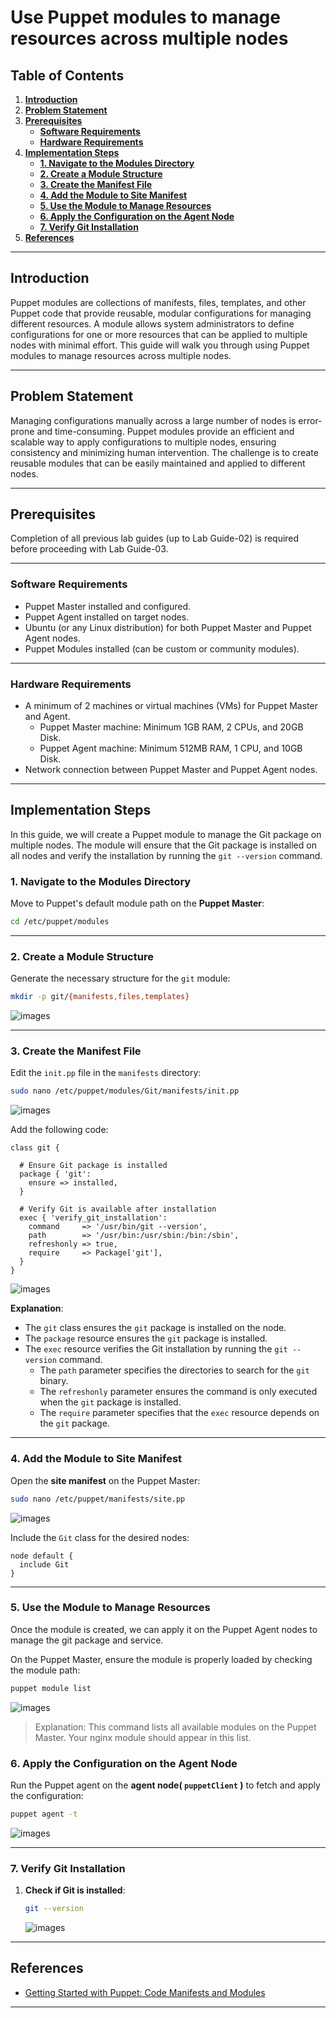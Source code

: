 # **Use Puppet modules to manage resources across multiple nodes**

## **Table of Contents**

1. [**Introduction**](#introduction)
2. [**Problem Statement**](#problem-statement)
3. [**Prerequisites**](#prerequisites)  
   - [**Software Requirements**](#software-requirements)  
   - [**Hardware Requirements**](#hardware-requirements)   
4. [**Implementation Steps**](#implementation-steps)
    - [**1. Navigate to the Modules Directory**](#1-navigate-to-the-modules-directory)
    - [**2. Create a Module Structure**](#2-create-a-module-structure)
    - [**3. Create the Manifest File**](#3-create-the-manifest-file)
    - [**4. Add the Module to Site Manifest**](#4-add-the-module-to-site-manifest)
    - [**5. Use the Module to Manage Resources**](#5-use-the-module-to-manage-resources)
    - [**6. Apply the Configuration on the Agent Node**](#6-apply-the-configuration-on-the-agent-node)
    - [**7. Verify Git Installation**](#7-verify-git-installation)
5. [**References**](#references)

---

## **Introduction**

Puppet modules are collections of manifests, files, templates, and other Puppet code that provide reusable, modular configurations for managing different resources. A module allows system administrators to define configurations for one or more resources that can be applied to multiple nodes with minimal effort. This guide will walk you through using Puppet modules to manage resources across multiple nodes.

---

## **Problem Statement**

Managing configurations manually across a large number of nodes is error-prone and time-consuming. Puppet modules provide an efficient and scalable way to apply configurations to multiple nodes, ensuring consistency and minimizing human intervention. The challenge is to create reusable modules that can be easily maintained and applied to different nodes.

---

## **Prerequisites**
Completion of all previous lab guides (up to Lab Guide-02) is required before proceeding with Lab Guide-03.

---

### **Software Requirements**

- Puppet Master installed and configured.
- Puppet Agent installed on target nodes.
- Ubuntu (or any Linux distribution) for both Puppet Master and Puppet Agent nodes.
- Puppet Modules installed (can be custom or community modules).

---

### **Hardware Requirements**

- A minimum of 2 machines or virtual machines (VMs) for Puppet Master and Agent.
  - Puppet Master machine: Minimum 1GB RAM, 2 CPUs, and 20GB Disk.
  - Puppet Agent machine: Minimum 512MB RAM, 1 CPU, and 10GB Disk.
- Network connection between Puppet Master and Puppet Agent nodes.

---

## **Implementation Steps**

In this guide, we will create a Puppet module to manage the Git package on multiple nodes. The module will ensure that the Git package is installed on all nodes and verify the installation by running the `git --version` command.

### **1. Navigate to the Modules Directory**

Move to Puppet's default module path on the **Puppet Master**:

```bash
cd /etc/puppet/modules
```

---

### **2. Create a Module Structure**

Generate the necessary structure for the `git` module:

```bash
mkdir -p git/{manifests,files,templates}
```

![images](images/Puppet-44.png)

---

### **3. Create the Manifest File**

Edit the `init.pp` file in the `manifests` directory:

```bash
sudo nano /etc/puppet/modules/Git/manifests/init.pp
```

![images](images/Puppet-45.png)

Add the following code:

```puppet
class git {

  # Ensure Git package is installed
  package { 'git':
    ensure => installed,
  }

  # Verify Git is available after installation
  exec { 'verify_git_installation':
    command     => '/usr/bin/git --version',
    path        => '/usr/bin:/usr/sbin:/bin:/sbin',
    refreshonly => true,
    require     => Package['git'],
  }
}
```

![images](images/Puppet-46.png)

**Explanation**:
- The `git` class ensures the `git` package is installed on the node.
- The `package` resource ensures the `git` package is installed.
- The `exec` resource verifies the Git installation by running the `git --version` command.
  - The `path` parameter specifies the directories to search for the `git` binary.
  - The `refreshonly` parameter ensures the command is only executed when the `git` package is installed.
  - The `require` parameter specifies that the `exec` resource depends on the `git` package.
---

### **4. Add the Module to Site Manifest**

Open the **site manifest** on the Puppet Master:

```bash
sudo nano /etc/puppet/manifests/site.pp
```

![images](images/Puppet-47.png)

Include the `Git` class for the desired nodes:

```puppet
node default {
  include Git
}
```

---

### **5. Use the Module to Manage Resources** 

Once the module is created, we can apply it on the Puppet Agent nodes to manage the git package and service.

On the Puppet Master, ensure the module is properly loaded by checking the module path:

```bash
puppet module list
```

![images](images/Puppet-49.png)

> Explanation: This command lists all available modules on the Puppet Master. Your nginx module should appear in this list.


### **6. Apply the Configuration on the Agent Node**

Run the Puppet agent on the **agent node( `puppetClient` )** to fetch and apply the configuration:

```bash
puppet agent -t
```

![images](images/Puppet-48.png)

---

### **7. Verify Git Installation**

1. **Check if Git is installed**:

   ```bash
   git --version
   ```

    ![images](images/Puppet-50.png)

---

## **References**

- [Getting Started with Puppet: Code Manifests and Modules](https://www.digitalocean.com/community/tutorials/getting-started-with-puppet-code-manifests-and-modules)

---